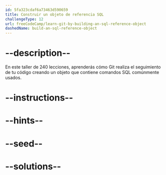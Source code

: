 ```yaml
---
id: 5fa323cdaf6a73463d590659
title: Construir un objeto de referencia SQL
challengeType: 12
url: freeCodeCamp/learn-git-by-building-an-sql-reference-object
dashedName: build-an-sql-reference-object
---
```


# --description--

En este taller de 240 lecciones, aprenderás cómo Git realiza el seguimiento de tu código creando un objeto que contiene comandos SQL comúnmente usados.

# --instructions--

# --hints--

# --seed--

# --solutions--
